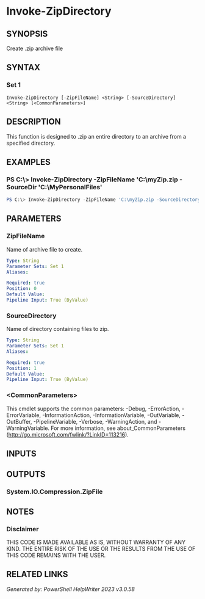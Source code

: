 ﻿# Invoke-ZipDirectory

## SYNOPSIS
Create .zip archive file

## SYNTAX

### Set 1
```
Invoke-ZipDirectory [-ZipFileName] <String> [-SourceDirectory] <String> [<CommonParameters>]
```

## DESCRIPTION
This function is designed to .zip an entire directory to an archive from a specified directory.

## EXAMPLES

### PS C:\\\> Invoke-ZipDirectory -ZipFileName 'C:\\myZip.zip -SourceDir 'C:\\MyPersonalFiles'

```powershell
PS C:\> Invoke-ZipDirectory -ZipFileName 'C:\myZip.zip -SourceDirectory 'C:\MyPersonalFiles'
```

## PARAMETERS

### ZipFileName
Name of archive file to create.

```yaml
Type: String
Parameter Sets: Set 1
Aliases: 

Required: true
Position: 0
Default Value: 
Pipeline Input: True (ByValue)
```

### SourceDirectory
Name of directory containing files to zip.

```yaml
Type: String
Parameter Sets: Set 1
Aliases: 

Required: true
Position: 1
Default Value: 
Pipeline Input: True (ByValue)
```

### \<CommonParameters\>
This cmdlet supports the common parameters: -Debug, -ErrorAction, -ErrorVariable, -InformationAction, -InformationVariable, -OutVariable, -OutBuffer, -PipelineVariable, -Verbose, -WarningAction, and -WarningVariable. For more information, see about_CommonParameters (http://go.microsoft.com/fwlink/?LinkID=113216).

## INPUTS

### 


## OUTPUTS

### System.IO.Compression.ZipFile


## NOTES

### Disclaimer
THIS CODE IS MADE AVAILABLE AS IS, WITHOUT WARRANTY OF ANY KIND. THE ENTIRE RISK OF THE USE OR THE RESULTS FROM THE USE OF THIS CODE REMAINS WITH THE USER.

## RELATED LINKS


*Generated by: PowerShell HelpWriter 2023 v3.0.58*
